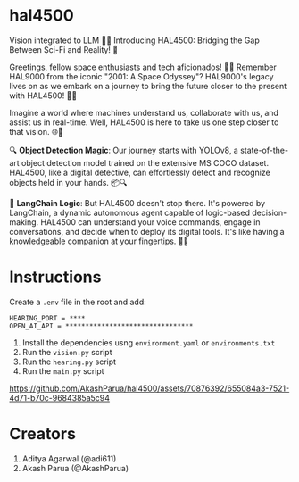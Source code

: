 # hal4500
Vision integrated to LLM
🌌🤖 Introducing HAL4500: Bridging the Gap Between Sci-Fi and Reality! 🚀

Greetings, fellow space enthusiasts and tech aficionados! 
🚀✨ Remember HAL9000 from the iconic "2001: A Space Odyssey"? HAL9000's legacy lives on as we embark on a journey to bring the future closer to the present with HAL4500! 🤖🌠

Imagine a world where machines understand us, collaborate with us, and assist us in real-time. 
Well, HAL4500 is here to take us one step closer to that vision. 🌐🔮

🔍 **Object Detection Magic**:
Our journey starts with YOLOv8, a state-of-the-art object detection model trained on the extensive MS COCO dataset. HAL4500, like a digital detective, can effortlessly detect and recognize objects held in your hands. 📦🔍

🧠 **LangChain Logic**:
But HAL4500 doesn't stop there. It's powered by LangChain, a dynamic autonomous agent capable of logic-based decision-making.
HAL4500 can understand your voice commands, engage in conversations, and decide when to deploy its digital tools. It's like having a knowledgeable companion at your fingertips. 💬🤯

# Instructions
Create a `.env` file in the root and add:
```
HEARING_PORT = ****
OPEN_AI_API = ********************************
```
1. Install the dependencies usng `environment.yaml` or `environments.txt`
2. Run the `vision.py` script
3. Run the `hearing.py` script
4. Run the `main.py` script




https://github.com/AkashParua/hal4500/assets/70876392/655084a3-7521-4d71-b70c-9684385a5c94


# Creators

1. Aditya Agarwal (@adi611)
2. Akash Parua (@AkashParua)